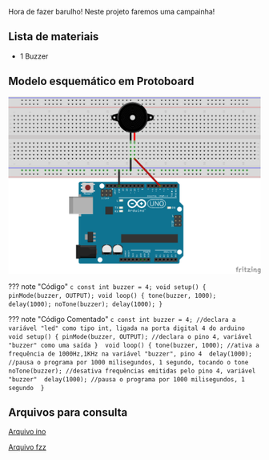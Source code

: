Hora de fazer barulho! Neste projeto faremos uma campainha!

## Lista de materiais

 - 1 Buzzer

## Modelo esquemático em Protoboard

![Modelo esquemático][proj5png]

??? note "Código"
    ```c
    const int buzzer = 4;
    void setup() {
        pinMode(buzzer, OUTPUT);
        void loop() {
          tone(buzzer, 1000);
          delay(1000);
          noTone(buzzer);
          delay(1000);
        }
    ```

??? note "Código Comentado"
    ```c
    const int buzzer = 4; //declara a variável "led" como tipo int, ligada na porta digital 4 do arduino 
    void setup() {
        pinMode(buzzer, OUTPUT); //declara o pino 4, variável "buzzer" como uma saída } 
        void loop() {
          tone(buzzer, 1000); //ativa a frequência de 1000Hz,1KHz na variável "buzzer", pino 4 
          delay(1000); //pausa o programa por 1000 milisegundos, 1 segundo, tocando o tone 
          noTone(buzzer); //desativa frequências emitidas pelo pino 4, variável "buzzer" 
          delay(1000); //pausa o programa por 1000 milisegundos, 1 segundo 
        }
    ```

## Arquivos para consulta

[Arquivo ino][proj5ino]

[Arquivo fzz][proj5fzz]





[proj5png]: ../img/proj/proj5.png
[proj5ino]: ../arq/proj5.ino
[proj5fzz]: ../arq/proj5.fzz